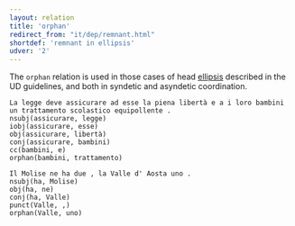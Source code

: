 ```yaml
---
layout: relation
title: 'orphan'
redirect_from: "it/dep/remnant.html"
shortdef: 'remnant in ellipsis'
udver: '2'
---
```

The <code>orphan</code> relation is used in those cases of head [ellipsis](http://universaldependencies.org/u/dep/orphan.html) described in the UD guidelines, and both in syndetic and asyndetic coordination.

~~~sdparse
La legge deve assicurare ad esse la piena libertà e a i loro bambini un trattamento scolastico equipollente .
nsubj(assicurare, legge)
iobj(assicurare, esse)
obj(assicurare, libertà)
conj(assicurare, bambini)
cc(bambini, e)
orphan(bambini, trattamento)
~~~
~~~sdparse
Il Molise ne ha due , la Valle d' Aosta uno .
nsubj(ha, Molise)
obj(ha, ne)
conj(ha, Valle)
punct(Valle, ,)
orphan(Valle, uno)
~~~

<!-- Interlanguage links updated Po lis 14 15:35:41 CET 2022 -->

